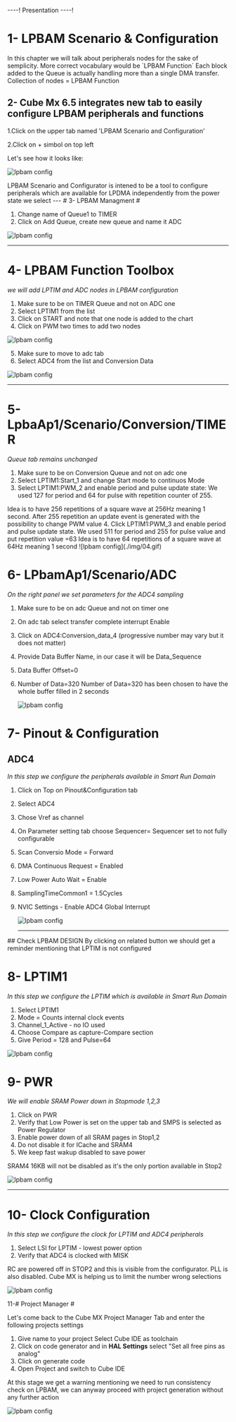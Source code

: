 ----!
Presentation
----!

# 1- LPBAM Scenario & Configuration

<ainfo>
In this chapter we will talk about peripherals nodes for the sake of semplicity.
More correct vocabulary would be `LPBAM Function`
Each block added to the Queue is actually handling more than a single DMA transfer.  Collection of nodes = LPBAM Function
</ainfo>

## 2- Cube Mx 6.5 integrates new tab to easily configure LPBAM peripherals and functions


   1.Click on the upper tab named 'LPBAM Scenario and Configuration'

   2.Click on + simbol on top left

Let's see how it looks like:

![lpbam config](./img/01.png)

<ainfo>
LPBAM Scenario and Configurator is intened to be a tool to configure peripherals which are available for LPDMA independently from the power state we select
</ainfo>
---
# 3- LPBAM Managment #

1. Change name of Queue1 to TIMER
2. Click on Add Queue, create new queue and name it ADC

![lpbam config](./img/01.gif)

---

# 4- LPBAM Function Toolbox #

*we will add LPTIM and ADC nodes in LPBAM configuration*

1. Make sure to be on TIMER Queue and not on ADC one
2. Select LPTIM1 from the list
3. Click on START and note that one node is added to the chart
4. Click on PWM two times to add two nodes

![lpbam config](./img/02.gif)

5. Make sure to move to adc tab 
6. Select ADC4 from the list and Conversion Data

![lpbam config](./img/03.gif)

---


# 5- LpbaAp1/Scenario/Conversion/TIMER #

*Queue tab remains unchanged*

1. Make sure to be on Conversion Queue and not on adc one
2. Select LPTIM1:Start_1 and change Start mode to continuos Mode
3. Select LPTIM1:PWM_2 and enable period and pulse update state: We used 127 for period and 64 for pulse with repetition counter of 255.
  <ainfo>
  Idea is to have 256 repetitions of a square wave at 256Hz meaning 1 second. After 255 repetition an update event is generated with the possibility to change PWM value
  </ainfo>
4. Click LPTIM1:PWM_3 and enable period and pulse update state. We used 511 for period and 255 for pulse value and put repetition value =63
 <ainfo>
 Idea is to have 64 repetitions of a square wave at 64Hz meaning 1 second
 </ainfo>
![lpbam config](./img/04.gif)

# 6- LPbamAp1/Scenario/ADC #

*On the right panel we set parameters for the ADC4 sampling*

1. Make sure to be on adc Queue and not on timer one
2. On adc tab select transfer complete interrupt Enable
3. Click on ADC4:Conversion_data_4 (progressive number may vary but it does not matter) 
4. Provide Data Buffer Name, in our case it will be Data_Sequence
5. Data Buffer Offset=0
6. Number of Data=320
   <ainfo>
   Number of Data=320 has been chosen to have the whole buffer filled in 2 seconds
   </ainfo>

   ![lpbam config](./img/05.gif)
<!-- need to check if trigger is needed at this stage -->

# 7- Pinout & Configuration #

## ADC4 ##

*In this step we configure the peripherals available in Smart Run Domain*

1. Click on Top on Pinout&Configuration tab
2. Select ADC4
3. Chose Vref as channel <!--maybe would be better to try out with a different channel to see changes in the data buffer acquired -->
4. On Parameter setting tab choose Sequencer= Sequencer set to not fully configurable
5. Scan Conversio Mode = Forward
6. DMA Continuous Request = Enabled
7. Low Power Auto Wait = Enable
8. SamplingTimeCommon1 = 1.5Cycles <!-- actually we have tried with 160_5 clk cycles but it seems no more an option-->
9. NVIC Settings - Enable ADC4 Global Interrupt
   
   ![lpbam config](./img/06.gif)

   ---

<awarning>
## Check LPBAM DESIGN
By clicking on related button we should get a reminder mentioning that LPTIM is not configured
</awarning>
<!--add picture here -->

# 8- LPTIM1 #

*In this step we configure the LPTIM which is available in Smart Run Domain*


1. Select LPTIM1
2. Mode = Counts internal clock events
3. Channel_1_Active - no IO used
4. Choose Compare as capture-Compare section
5. Give Period = 128 and Pulse=64 <!-- need to check the impact that this number has-->

 ![lpbam config](./img/07.gif)

# 9- PWR #

*We will enable SRAM Power down in Stopmode 1,2,3*


1. Click on PWR
2. Verify that Low Power is set on the upper tab and SMPS is selected as Power Regulator
3. Enable power down of all SRAM pages in Stop1,2
4. Do not disable it for ICache and SRAM4
5. We keep fast wakup disabled to save power
 <!-- need to check if we can also power down other elements-->

<ainfo>
SRAM4 16KB will not be disabled as it's the only portion available in Stop2
</ainfo>


![lpbam config](./img/02.png)
  <!-- once defined, add related .gif-->

 ---

# 10- Clock Configuration #

*In this step we configure the clock for LPTIM and ADC4 peripherals*

1. Select LSI for LPTIM - lowest power option
2. Verify that ADC4 is clocked with MISK


<ainfo>
RC are powered off in STOP2 and this is visible from the configurator. PLL is also disabled. Cube MX is helping us to limit the number wrong selections
</ainfo>
<!-- not sure makes sense adding a dedicated .gif here -->

 ![lpbam config](./img/07.png)

 11-# Project Manager #

Let's come back to the Cube MX Project Manager Tab
and enter the following projects settings

1. Give name to your project Select Cube IDE as toolchain
2. Click on code generator and  in **HAL Settings** select "Set all free pins as analog"
3. Click on generate code
4. Open Project and switch to Cube IDE

<awarning>
At this stage we get a warning mentioning we need to run consistency check on LPBAM, we can anyway proceed with project generation without any further action
</awarning>
<!-- maybe we should add here a .gif -->


![lpbam config](./img/08.png)
